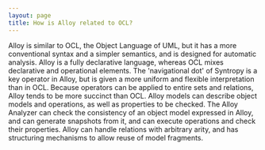 ```yaml
---
layout: page
title: How is Alloy related to OCL?
---
```


Alloy is similar to OCL, the Object Language of UML, but it has a more conventional syntax and a simpler semantics, and is designed for automatic analysis. Alloy is a fully declarative language, whereas OCL mixes declarative and operational elements. The 'navigational dot' of Syntropy is a key operator in Alloy, but is given a more uniform and flexible interpretation than in OCL. Because operators can be applied to entire sets and relations, Alloy tends to be more succinct than OCL. Alloy models can describe object models and operations, as well as properties to be checked. The Alloy Analyzer can check the consistency of an object model expressed in Alloy, and can generate snapshots from it, and can execute operations and check their properties. Alloy can handle relations with arbitrary arity, and has structuring mechanisms to allow reuse of model fragments.
